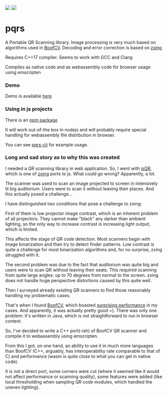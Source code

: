![](https://img.shields.io/gitlab/pipeline/inno_baam/pqrs/master) ![](https://img.shields.io/npm/v/pqrs-js)

# pqrs

A Portable QR Scanning library.
Image processing is very much based on algorithms used in [BoofCV](https://boofcv.org).
Decoding and error correction is based on [zxing](https://github.com/zxing/zxing) 

Requires C++17 compiler. Seems to work with GCC and Clang

Compiles as native code and as webassembly code for browser usage using emscripten

### Demo

Demo is available [here](https://dcnick3.me/js/pqrs-test.html)

### Using in js projects

There is an [npm package](https://www.npmjs.com/package/pqrs-js)

It will work out-of-the box in nodejs and will probably require special handling for webassembly file distribution in browser.

You can see [pqrs-cli](https://github.com/DCNick3/pqrs-cli) for example usage.

### Long and sad story as to why this was created

I needed a QR scanning library in web application. 
So, I went with [jsQR](https://github.com/cozmo/jsQR), which is one of [zxing](https://github.com/zxing/zxing)  ports to js.
What could go wrong? Apparently, a lot.

The scanner was used to scan an image projected to screen in intensively lit big auditorium.
Users were to scan it without leaving their places. And this actually posed a challenge...

I have distinguished two conditions that pose a challenge to zxing:

First of them is low projector image contrast, which is an inherent problem of all projectors.
They cannot make "black" any darker than ambient lighting, so the only way to increase contrast is increasing light output, which is limited.
   
This affects the stage of QR code detection. Most scanners begin with image binarization and then try to detect finder patterns.
Low contrast is quite a challenge for most binarization algorithms and, for no surprise, zxing struggled with it.
   
The second problem was due to the fact that auditorium was quite big and users were to scan QR without leaving their seats.
This required scanning from quite large angles: up to 70 degrees from normal to the screen. 
zxing does not handle huge perspective distortions caused by this quite well.

Then I surveyed already existing QR scanners to find those reasonably handling my problematic cases.

That's when I found [BoofCV](https://boofcv.org/), which boasted [surprising performance](https://boofcv.org/index.php?title=Performance:QrCode) in my cases.
And apparently, it was actually pretty good =). 
There was only one problem: it's written in Java, which is not straightforward to run in browser context.

So, I've decided to write a C++ port(-ish) of BoofCV QR scanner and compile it to webassembly using emscripten.

From this I got, on one hand, an ability to use it in much more languages than BoofCV (C++, arguably, has interoperability rate comparable to that of C) and performance (wasm is quite close to what you can get in native code).

It is not a direct port, some corners were cut (where it seemed like it would not affect performance or scanning quality), some features were added (like local thresholding when sampling QR code modules, which handled the uneven lighting).

